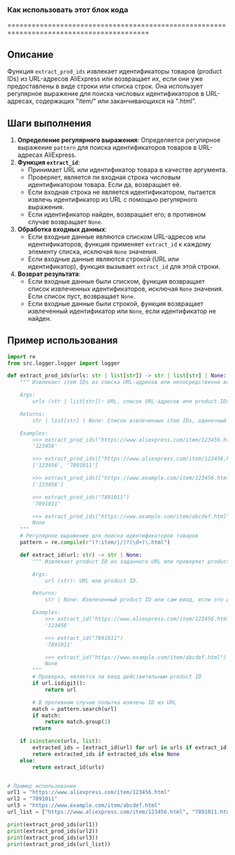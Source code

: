 ### Как использовать этот блок кода
=========================================================================================

Описание
-------------------------
Функция `extract_prod_ids` извлекает идентификаторы товаров (product IDs) из URL-адресов AliExpress или возвращает их, если они уже предоставлены в виде строки или списка строк. Она использует регулярное выражение для поиска числовых идентификаторов в URL-адресах, содержащих "item/" или заканчивающихся на ".html".

Шаги выполнения
-------------------------
1. **Определение регулярного выражения**: Определяется регулярное выражение `pattern` для поиска идентификаторов товаров в URL-адресах AliExpress.
2. **Функция `extract_id`**: 
   - Принимает URL или идентификатор товара в качестве аргумента.
   - Проверяет, является ли входная строка числовым идентификатором товара. Если да, возвращает её.
   - Если входная строка не является идентификатором, пытается извлечь идентификатор из URL с помощью регулярного выражения.
   - Если идентификатор найден, возвращает его; в противном случае возвращает `None`.
3. **Обработка входных данных**:
   - Если входные данные являются списком URL-адресов или идентификаторов, функция применяет `extract_id` к каждому элементу списка, исключая `None` значения.
   - Если входные данные являются строкой (URL или идентификатор), функция вызывает `extract_id` для этой строки.
4. **Возврат результата**:
   - Если входные данные были списком, функция возвращает список извлеченных идентификаторов, исключая `None` значения. Если список пуст, возвращает `None`.
   - Если входные данные были строкой, функция возвращает извлеченный идентификатор или `None`, если идентификатор не найден.

Пример использования
-------------------------

```python
import re
from src.logger.logger import logger

def extract_prod_ids(urls: str | list[str]) -> str | list[str] | None:
    """ Извлекает item IDs из списка URL-адресов или непосредственно возвращает IDs, если они предоставлены.

    Args:
        urls (str | list[str]): URL, список URL-адресов или product IDs.

    Returns:
        str | list[str] | None: Список извлеченных item IDs, одиночный ID или `None`, если не найден действительный ID.

    Examples:
        >>> extract_prod_ids("https://www.aliexpress.com/item/123456.html")
        '123456'

        >>> extract_prod_ids(["https://www.aliexpress.com/item/123456.html", "7891011.html"])
        ['123456', '7891011']

        >>> extract_prod_ids(["https://www.example.com/item/123456.html", "https://www.example.com/item/abcdef.html"])
        ['123456']

        >>> extract_prod_ids("7891011")
        '7891011'

        >>> extract_prod_ids("https://www.example.com/item/abcdef.html")
        None
    """
    # Регулярное выражение для поиска идентификаторов товаров
    pattern = re.compile(r"(?:item/|/)?(\d+)\.html")

    def extract_id(url: str) -> str | None:
        """ Извлекает product ID из заданного URL или проверяет product ID.

        Args:
            url (str): URL или product ID.

        Returns:
            str | None: Извлеченный product ID или сам ввод, если это действительный ID, или `None`, если не найден действительный ID.

        Examples:
            >>> extract_id("https://www.aliexpress.com/item/123456.html")
            '123456'

            >>> extract_id("7891011")
            '7891011'

            >>> extract_id("https://www.example.com/item/abcdef.html")
            None
        """
        # Проверка, является ли ввод действительным product ID
        if url.isdigit():
            return url

        # В противном случае попытка извлечь ID из URL
        match = pattern.search(url)
        if match:
            return match.group(1)
        return

    if isinstance(urls, list):
        extracted_ids = [extract_id(url) for url in urls if extract_id(url) is not None]
        return extracted_ids if extracted_ids else None
    else:
        return extract_id(urls)


# Пример использования
url1 = "https://www.aliexpress.com/item/123456.html"
url2 = "7891011"
url3 = "https://www.example.com/item/abcdef.html"
url_list = ["https://www.aliexpress.com/item/123456.html", "7891011.html", "https://www.example.com/item/abcdef.html"]

print(extract_prod_ids(url1))
print(extract_prod_ids(url2))
print(extract_prod_ids(url3))
print(extract_prod_ids(url_list))